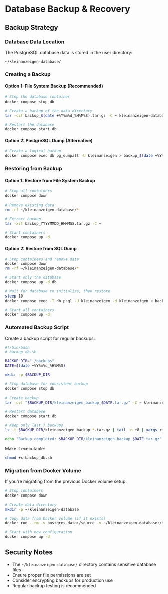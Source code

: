 # Database Backup & Recovery

## Backup Strategy

### Database Data Location
The PostgreSQL database data is stored in the user directory:
```
~/kleinanzeigen-database/
```

### Creating a Backup

#### Option 1: File System Backup (Recommended)
```bash
# Stop the database container
docker compose stop db

# Create a backup of the data directory
tar -czf backup_$(date +%Y%m%d_%H%M%S).tar.gz -C ~ kleinanzeigen-database

# Restart the database
docker compose start db
```

#### Option 2: PostgreSQL Dump (Alternative)
```bash
# Create a logical backup
docker compose exec db pg_dumpall -U kleinanzeigen > backup_$(date +%Y%m%d_%H%M%S).sql
```

### Restoring from Backup

#### Option 1: Restore from File System Backup
```bash
# Stop all containers
docker compose down

# Remove existing data
rm -rf ~/kleinanzeigen-database/*

# Extract backup
tar -xzf backup_YYYYMMDD_HHMMSS.tar.gz -C ~

# Start containers
docker compose up -d
```

#### Option 2: Restore from SQL Dump
```bash
# Stop containers and remove data
docker compose down
rm -rf ~/kleinanzeigen-database/*

# Start only the database
docker compose up -d db

# Wait for database to initialize, then restore
sleep 10
docker compose exec -T db psql -U kleinanzeigen -d kleinanzeigen < backup_YYYYMMDD_HHMMSS.sql

# Start all containers
docker compose up -d
```

### Automated Backup Script

Create a backup script for regular backups:

```bash
#!/bin/bash
# backup_db.sh

BACKUP_DIR="./backups"
DATE=$(date +%Y%m%d_%H%M%S)

mkdir -p $BACKUP_DIR

# Stop database for consistent backup
docker compose stop db

# Create backup
tar -czf "$BACKUP_DIR/kleinanzeigen_backup_$DATE.tar.gz" -C ~ kleinanzeigen-database

# Restart database
docker compose start db

# Keep only last 7 backups
ls -t $BACKUP_DIR/kleinanzeigen_backup_*.tar.gz | tail -n +8 | xargs rm -f

echo "Backup completed: $BACKUP_DIR/kleinanzeigen_backup_$DATE.tar.gz"
```

Make it executable:
```bash
chmod +x backup_db.sh
```

### Migration from Docker Volume

If you're migrating from the previous Docker volume setup:

```bash
# Stop containers
docker compose down

# Create data directory
mkdir -p ~/kleinanzeigen-database

# Copy data from Docker volume (if it exists)
docker run --rm -v postgres-data:/source -v ~/kleinanzeigen-database:/target alpine sh -c "cp -a /source/. /target/"

# Start with new configuration
docker compose up -d
```

## Security Notes

- The `~/kleinanzeigen-database/` directory contains sensitive database files
- Ensure proper file permissions are set
- Consider encrypting backups for production use
- Regular backup testing is recommended